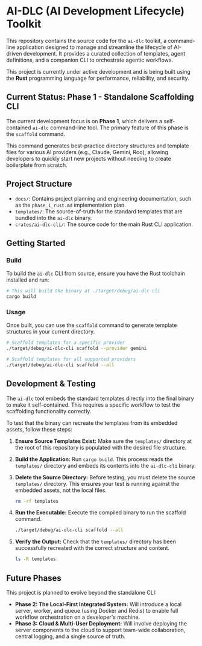 # AI-DLC (AI Development Lifecycle) Toolkit

This repository contains the source code for the `ai-dlc` toolkit, a command-line application designed to manage and streamline the lifecycle of AI-driven development. It provides a curated collection of templates, agent definitions, and a companion CLI to orchestrate agentic workflows.

This project is currently under active development and is being built using the **Rust** programming language for performance, reliability, and security.

## Current Status: Phase 1 - Standalone Scaffolding CLI

The current development focus is on **Phase 1**, which delivers a self-contained `ai-dlc` command-line tool. The primary feature of this phase is the `scaffold` command.

This command generates best-practice directory structures and template files for various AI providers (e.g., Claude, Gemini, Roo), allowing developers to quickly start new projects without needing to create boilerplate from scratch.

## Project Structure

*   `docs/`: Contains project planning and engineering documentation, such as the `phase_1_rust.md` implementation plan.
*   `templates/`: The source-of-truth for the standard templates that are bundled into the `ai-dlc` binary.
*   `crates/ai-dlc-cli/`: The source code for the main Rust CLI application.

## Getting Started

### Build

To build the `ai-dlc` CLI from source, ensure you have the Rust toolchain installed and run:

```bash
# This will build the binary at ./target/debug/ai-dlc-cli
cargo build
```

### Usage

Once built, you can use the `scaffold` command to generate template structures in your current directory.

```bash
# Scaffold templates for a specific provider
./target/debug/ai-dlc-cli scaffold --provider gemini

# Scaffold templates for all supported providers
./target/debug/ai-dlc-cli scaffold --all
```

## Development & Testing

The `ai-dlc` tool embeds the standard templates directly into the final binary to make it self-contained. This requires a specific workflow to test the scaffolding functionality correctly.

To test that the binary can recreate the templates from its embedded assets, follow these steps:

1.  **Ensure Source Templates Exist:** Make sure the `templates/` directory at the root of this repository is populated with the desired file structure.

2.  **Build the Application:** Run `cargo build`. This process reads the `templates/` directory and embeds its contents into the `ai-dlc-cli` binary.

3.  **Delete the Source Directory:** Before testing, you must delete the source `templates/` directory. This ensures your test is running against the embedded assets, not the local files.
    ```bash
    rm -rf templates
    ```

4.  **Run the Executable:** Execute the compiled binary to run the scaffold command.
    ```bash
    ./target/debug/ai-dlc-cli scaffold --all
    ```

5.  **Verify the Output:** Check that the `templates/` directory has been successfully recreated with the correct structure and content.
    ```bash
    ls -R templates
    ```

## Future Phases

This project is planned to evolve beyond the standalone CLI:

*   **Phase 2: The Local-First Integrated System:** Will introduce a local server, worker, and queue (using Docker and Redis) to enable full workflow orchestration on a developer's machine.
*   **Phase 3: Cloud & Multi-User Deployment:** Will involve deploying the server components to the cloud to support team-wide collaboration, central logging, and a single source of truth.
